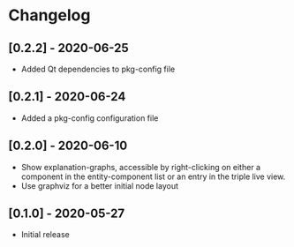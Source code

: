 # Changelog

## [0.2.2] - 2020-06-25

- Added Qt dependencies to pkg-config file

## [0.2.1] - 2020-06-24

- Added a pkg-config configuration file

## [0.2.0] - 2020-06-10

- Show explanation-graphs, accessible by right-clicking on either a component
  in the entity-component list or an entry in the triple live view.
- Use graphviz for a better initial node layout


## [0.1.0] - 2020-05-27

- Initial release
